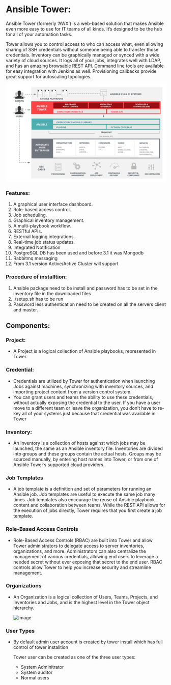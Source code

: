 # Ansible Tower:
Ansible Tower (formerly ‘AWX’) is a web-based solution that makes Ansible even more easy to use for IT teams of all kinds. 
It’s designed to be the hub for all of your automation tasks.

Tower allows you to control access to who can access what, even allowing sharing of SSH credentials without someone being able to transfer those credentials. 
Inventory can be graphically managed or synced with a wide variety of cloud sources. 
It logs all of your jobs, integrates well with LDAP, and has an amazing browsable REST API. 
Command line tools are available for easy integration with Jenkins as well. Provisioning callbacks provide great support for autoscaling topologies.

![ScreenShot](https://github.com/kumarrkslinux/Ansible/blob/main/Anbile-Tower-strategy.png)

### Features:
1. A graphical user interface dashboard.
2. Role-based access control.
3. Job scheduling.
4. Graphical inventory management.
5. A multi-playbook workflow.
6. RESTful APIs.
7. External logging integrations.
8. Real-time job status updates.
9. Integrated Notification 
10. PostgreSQL DB has been used and before 3.1 it was Mongodb 
11. Rabbitmq messaging
12. From 3.1 version Active/Active Cluster will support


### Procedure of installtion: 
1. Ansible package need to be install and password has to be set in the inventory file in the downloaded files
2. ./setup.sh has to be run 
3. Password less authentication need to be created on all the servers client and master. 

## Components: 

### Project:
- A Project is a logical collection of Ansible playbooks, represented in Tower. 

### Credential:
- Credentials are utilized by Tower for authentication when launching Jobs against machines, synchronizing with inventory sources, and importing project content from a version control system.
- You can grant users and teams the ability to use these credentials, without actually exposing the credential to the user. If you have a user move to a different team or leave the organization, you don’t have to re-key all of your systems just because that credential was available in Tower

### Inventory:
- An Inventory is a collection of hosts against which jobs may be launched, the same as an Ansible inventory file. Inventories are divided into groups and these groups contain the actual hosts. Groups may be sourced manually, by entering host names into Tower, or from one of Ansible Tower’s supported cloud providers.

### Job Templates
- A job template is a definition and set of parameters for running an Ansible job. Job templates are useful to execute the same job many times. Job templates also encourage the reuse of Ansible playbook content and collaboration between teams. While the REST API allows for the execution of jobs directly, Tower requires that you first create a job template.

### Role-Based Access Controls
- Role-Based Access Controls (RBAC) are built into Tower and allow Tower administrators to delegate access to server inventories, organizations, and more. Administrators can also centralize the management of various credentials, allowing end users to leverage a needed secret without ever exposing that secret to the end user. RBAC controls allow Tower to help you increase security and streamline management.

### Organizations
- An Organization is a logical collection of Users, Teams, Projects, and Inventories and Jobs, and is the highest level in the Tower object hierarchy.

  ![image](https://user-images.githubusercontent.com/17757355/183357093-ab64c694-f224-4a3f-af55-de469d01ad3b.png)
### User Types 
- By default admin user account is created by tower install which has full control of tower installtion 
  
  Tower user can be created as one of the three user types:
    - System Adminitrator 
    - System auditor 
    - Normal users 

